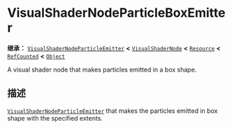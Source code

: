 <!-- ⚠ 请勿编辑本文件 ⚠ -->
<!-- 本文档使用脚本从 WeDot 引擎源码仓库生成。 -->
<!-- 生成脚本：https://github.com/WeDot-Engine/WeDot/tree/4.3/doc/tools/make_md.py； -->
<!-- 原文件：https://github.com/WeDot-Engine/WeDot/tree/4.3/doc/classes/VisualShaderNodeParticleBoxEmitter.xml。 -->

<div id="_class_visualshadernodeparticleboxemitter"></div>

# VisualShaderNodeParticleBoxEmitter

**继承：** [`VisualShaderNodeParticleEmitter`](class_visualshadernodeparticleemitter.md) **<** [`VisualShaderNode`](class_visualshadernode.md) **<** [`Resource`](class_resource.md) **<** [`RefCounted`](class_refcounted.md) **<** [`Object`](class_object.md)

A visual shader node that makes particles emitted in a box shape.

## 描述

[`VisualShaderNodeParticleEmitter`](class_visualshadernodeparticleemitter.md) that makes the particles emitted in box shape with the specified extents.

[^virtual]: 本方法通常需要用户覆盖才能生效。
[^const]: 本方法无副作用，不会修改该实例的任何成员变量。
[^vararg]: 本方法除了能接受在此处描述的参数外，还能够继续接受任意数量的参数。
[^constructor]: 本方法用于构造某个类型。
[^static]: 调用本方法无需实例，可直接使用类名进行调用。
[^operator]: 本方法描述的是使用本类型作为左操作数的有效运算符。
[^bitfield]: 这个值是由下列位标志构成位掩码的整数。
[^void]: 无返回值。
